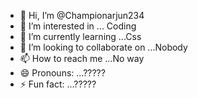 - 👋 Hi, I’m @Championarjun234
- 👀 I’m interested in ... Coding
- 🌱 I’m currently learning ...Css
- 💞️ I’m looking to collaborate on ...Nobody
- 📫 How to reach me ...No way
- 😄 Pronouns: ...?????
- ⚡ Fun fact: ...?????

<!---
Championarjun234/Championarjun234 is a ✨ special ✨ repository because its `README.md` (this file) appears on your GitHub profile.
You can click the Preview link to take a look at your changes.
--->

